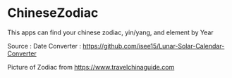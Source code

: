 # ChineseZodiac
This apps can find your chinese zodiac, yin/yang, and element by Year

Source :
Date Converter : https://github.com/isee15/Lunar-Solar-Calendar-Converter

Picture of Zodiac from https://www.travelchinaguide.com

